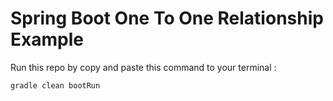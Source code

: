 # Spring Boot One To One Relationship Example

Run this repo by copy and paste this command to your terminal :

`gradle clean bootRun`